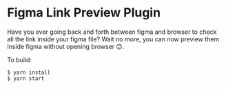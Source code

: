 # Figma Link Preview Plugin

Have you ever going back and forth between figma and browser to check all the link inside your figma file? Wait no more, you can now preview them inside figma without opening browser 😊.

To build:

    $ yarn install
    $ yarn start
